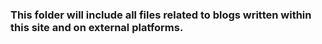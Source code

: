 ### This folder will include all files related to blogs written within this site and on external platforms.


